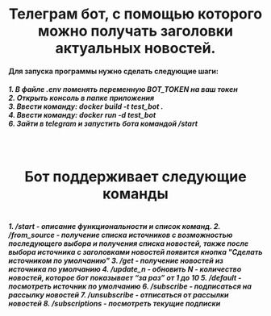 <h1 align="center">Телеграм бот, с помощью которого можно получать заголовки актуальных новостей.</h1>
<h4>Для запуска программы нужно сделать следующие шаги:</h4>
<h5>1. В файле .env поменять переменную BOT_TOKEN на ваш токен<br>
2. Открыть консоль в папке приложения<br>
3. Ввести команду: docker build -t test_bot .<br>
4. Ввести команду: docker run -d test_bot<br>
6. Зайти в telegram и запустить бота командой /start</h5><br>

<h1 align="center">Бот поддерживает следующие команды<h1>
<h5>1. /start - описание функциональности и список команд.
2. /from_source - получение списка источников с возможностью последующего
выбора и получения списка новостей, также после выбора источника с заголовками новостей появится кнопка "Сделать источником по умолчанию"
3. /get - получение новостей из источника по умолчанию
4. /update_n - обновить N - количество новостей, которое бот показывает “за раз” от 1 до 10
5. /default - посмотреть источник по умолчанию
6. /subscribe - подписаться на рассылку новостей
7. /unsubscribe - отписаться от рассылки новостей
8. /subscriptions - посмотреть текущие подписки</h5>


 
